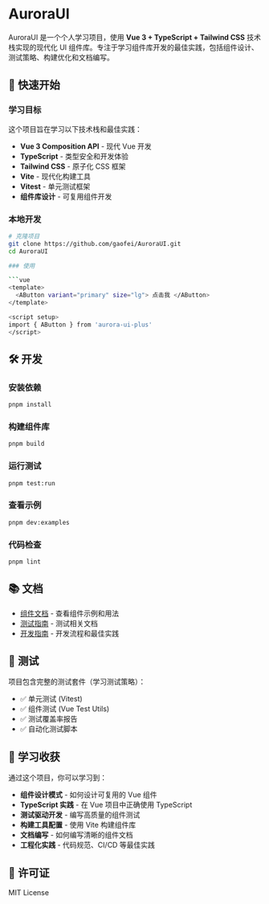 # AuroraUI

AuroraUI 是一个个人学习项目，使用 **Vue 3 + TypeScript + Tailwind CSS** 技术栈实现的现代化 UI 组件库。专注于学习组件库开发的最佳实践，包括组件设计、测试策略、构建优化和文档编写。

## 🚀 快速开始

### 学习目标

这个项目旨在学习以下技术栈和最佳实践：

- **Vue 3 Composition API** - 现代 Vue 开发
- **TypeScript** - 类型安全和开发体验
- **Tailwind CSS** - 原子化 CSS 框架
- **Vite** - 现代化构建工具
- **Vitest** - 单元测试框架
- **组件库设计** - 可复用组件开发

### 本地开发

````bash
# 克隆项目
git clone https://github.com/gaofei/AuroraUI.git
cd AuroraUI

### 使用

```vue
<template>
  <AButton variant="primary" size="lg"> 点击我 </AButton>
</template>

<script setup>
import { AButton } from 'aurora-ui-plus'
</script>
````

## 🛠️ 开发

### 安装依赖

```bash
pnpm install
```

### 构建组件库

```bash
pnpm build
```

### 运行测试

```bash
pnpm test:run
```

### 查看示例

```bash
pnpm dev:examples
```

### 代码检查

```bash
pnpm lint
```

## 📚 文档

- [组件文档](./examples/) - 查看组件示例和用法
- [测试指南](./TESTING.md) - 测试相关文档
- [开发指南](./DEVELOPMENT.md) - 开发流程和最佳实践

## 🧪 测试

项目包含完整的测试套件（学习测试策略）：

- ✅ 单元测试 (Vitest)
- ✅ 组件测试 (Vue Test Utils)
- ✅ 测试覆盖率报告
- ✅ 自动化测试脚本

## 🎯 学习收获

通过这个项目，你可以学习到：

- **组件设计模式** - 如何设计可复用的 Vue 组件
- **TypeScript 实践** - 在 Vue 项目中正确使用 TypeScript
- **测试驱动开发** - 编写高质量的组件测试
- **构建工具配置** - 使用 Vite 构建组件库
- **文档编写** - 如何编写清晰的组件文档
- **工程化实践** - 代码规范、CI/CD 等最佳实践

## 📄 许可证

MIT License
